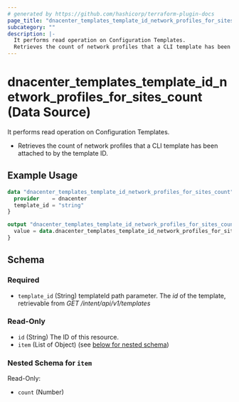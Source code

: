 ```yaml
---
# generated by https://github.com/hashicorp/terraform-plugin-docs
page_title: "dnacenter_templates_template_id_network_profiles_for_sites_count Data Source - terraform-provider-dnacenter"
subcategory: ""
description: |-
  It performs read operation on Configuration Templates.
  Retrieves the count of network profiles that a CLI template has been attached to by the template ID.
---
```


# dnacenter_templates_template_id_network_profiles_for_sites_count (Data Source)

It performs read operation on Configuration Templates.

- Retrieves the count of network profiles that a CLI template has been attached to by the template ID.

## Example Usage

```terraform
data "dnacenter_templates_template_id_network_profiles_for_sites_count" "example" {
  provider    = dnacenter
  template_id = "string"
}

output "dnacenter_templates_template_id_network_profiles_for_sites_count_example" {
  value = data.dnacenter_templates_template_id_network_profiles_for_sites_count.example.item
}
```

<!-- schema generated by tfplugindocs -->
## Schema

### Required

- `template_id` (String) templateId path parameter. The *id* of the template, retrievable from *GET /intent/api/v1/templates*

### Read-Only

- `id` (String) The ID of this resource.
- `item` (List of Object) (see [below for nested schema](#nestedatt--item))

<a id="nestedatt--item"></a>
### Nested Schema for `item`

Read-Only:

- `count` (Number)
